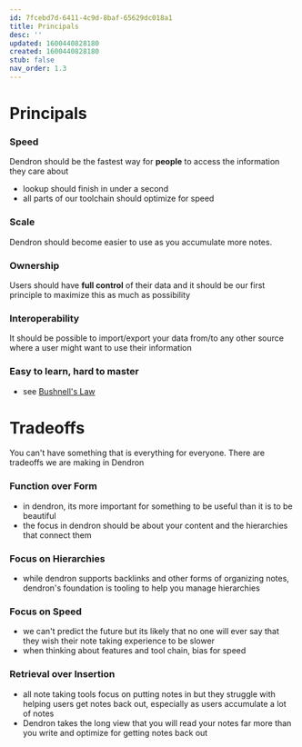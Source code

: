```yaml
---
id: 7fcebd7d-6411-4c9d-8baf-65629dc018a1
title: Principals
desc: ''
updated: 1600440828180
created: 1600440828180
stub: false
nav_order: 1.3
---
```


# Principals

### Speed

Dendron should be the fastest way for **people** to access the information they care about

- lookup should finish in under a second
- all parts of our toolchain should optimize for speed

### Scale
Dendron should become easier to use as you accumulate more notes. 

### Ownership
Users should have **full control** of their data and it should be our first principle to maximize this as much as possibility

### Interoperability

It should be possible to import/export your data from/to any other source where a user might want to use their information

### Easy to learn, hard to master
- see [Bushnell's Law
](https://en.wikipedia.org/wiki/Bushnell%27s_Law#:~:text=Bushnell's%20Law%20or%20Nolan's%20Law,first%20quarter%20and%20the%20hundredth.)

# Tradeoffs

You can't have something that is everything for everyone. There are tradeoffs we are making in Dendron

### Function over Form    
- in dendron, its more important for something to be useful than it is to be beautiful 
- the focus in dendron should be about your content and the hierarchies that connect them

### Focus on Hierarchies
- while dendron supports backlinks and other forms of organizing notes, dendron's foundation is tooling to help you manage hierarchies

### Focus on Speed
- we can't predict the future but its likely that no one will ever say that they wish their note taking experience to be slower
- when thinking about features and tool chain, bias for speed

### Retrieval over Insertion 
- all note taking tools focus on putting notes in but they struggle with helping users get notes back out, especially as users accumulate a lot of notes
- Dendron takes the long view that you will read your notes far more than you write and optimize for getting notes back out
